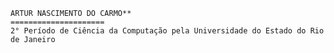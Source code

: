 	ARTUR NASCIMENTO DO CARMO**
	=====================
	2° Período de Ciência da Computação pela Universidade do Estado do Rio de Janeiro
